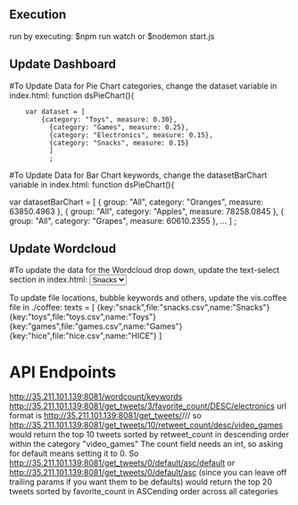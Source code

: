 ## Execution
run by executing: $npm run watch or $nodemon start.js


## Update Dashboard
#To Update Data for Pie Chart categories, change the dataset variable in index.html:
function dsPieChart(){

        var dataset = [
            {category: "Toys", measure: 0.30},
              {category: "Games", measure: 0.25},
              {category: "Electronics", measure: 0.15},
              {category: "Snacks", measure: 0.15}
              ]
              ;
			  
			  
#To Update Data for Bar Chart keywords, change the datasetBarChart variable in index.html:
function dsPieChart(){

var datasetBarChart = [
{ group: "All", category: "Oranges", measure: 63850.4963 }, 
{ group: "All", category: "Apples", measure: 78258.0845 }, 
{ group: "All", category: "Grapes", measure: 60610.2355 }, 
...
]
;

## Update Wordcloud
#To update the data for the Wordcloud drop down, update the text-select section in index.html:
<select id="text-select">
              <option value="snack">Snacks</option>
              <option value="toys">Toys</option>
              <option value="games">Games</option>
              <option value="hice">HICE</option>
            </select>
			
To update file locations, bubble keywords and others, update the vis.coffee file in ./coffee:
texts = [
  {key:"snack",file:"snacks.csv",name:"Snacks"}
  {key:"toys",file:"toys.csv",name:"Toys"}
  {key:"games",file:"games.csv",name:"Games"}
  {key:"hice",file:"hice.csv",name:"HICE"}
]
			
			
# API Endpoints
http://35.211.101.139:8081/wordcount/keywords
http://35.211.101.139:8081/get_tweets/3/favorite_count/DESC/electronics
url format is http://35.211.101.139:8081/get_tweets/<number of tweets>/<sort by field>/<sort order>/<category>
so http://35.211.101.139:8081/get_tweets/10/retweet_count/desc/video_games would return the top 10 tweets sorted by retweet_count in descending order within the category "video_games"
The count field needs an int, so asking for default means setting it to 0. So http://35.211.101.139:8081/get_tweets/0/default/asc/default or http://35.211.101.139:8081/get_tweets/0/default/asc (since you can leave off trailing params if you want them to be defaults) would return the top 20 tweets sorted by favorite_count in ASCending order across all categories
